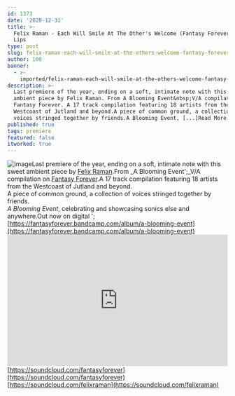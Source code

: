 ```yaml
---
id: 1373
date: '2020-12-31'
title: >-
  Felix Raman - Each Will Smile At The Other's Welcome (Fantasy Forever) - Loose
  Lips
type: post
slug: felix-raman-each-will-smile-at-the-others-welcome-fantasy-forever
author: 100
banner:
  - >-
    imported/felix-raman-each-will-smile-at-the-others-welcome-fantasy-forever/image1373.jpeg
description: >-
  Last premiere of the year, ending on a soft, intimate note with this sweet
  ambient piece by Felix Raman. From A Blooming Event&nbsp;V/A compilation on
  Fantasy Forever. A 17 track compilation featuring 18 artists from the
  Westcoast of Jutland and beyond.A piece of common ground, a collection of
  voices stringed together by friends.A Blooming Event, [...]Read More...
published: true
tags: premiere
featured: false
itworked: true
---
```

![image](../imported/felix-raman-each-will-smile-at-the-others-welcome-fantasy-forever/image1373.jpeg)Last premiere of the year, ending on a soft, intimate note with this sweet ambient piece by [Felix Raman](https://soundcloud.com/felixraman).From _A Blooming Event';_V/A compilation on [Fantasy Forever](https://fantasyforever.bandcamp.com).A 17 track compilation featuring 18 artists from the Westcoast of Jutland and beyond.  
A piece of common ground, a collection of voices stringed together by friends.  
_A Blooming Event_, celebrating and showcasing sonics else and anywhere.Out now on digital '; [https://fantasyforever.bandcamp.com/album/a-blooming-event](https://fantasyforever.bandcamp.com/album/a-blooming-event)<iframe width='100%' height='300' scrolling='no' frameborder='no' allow='autoplay' src='https://w.soundcloud.com/player/?url=https%3A//api.soundcloud.com/tracks/957224467&color=%23ff5500&auto_play=false&hide_related=false&show_comments=true&show_user=true&show_reposts=false&show_teaser=true'></iframe>[https://soundcloud.com/fantasyforever](https://soundcloud.com/fantasyforever)  
[https://soundcloud.com/felixraman](https://soundcloud.com/felixraman)